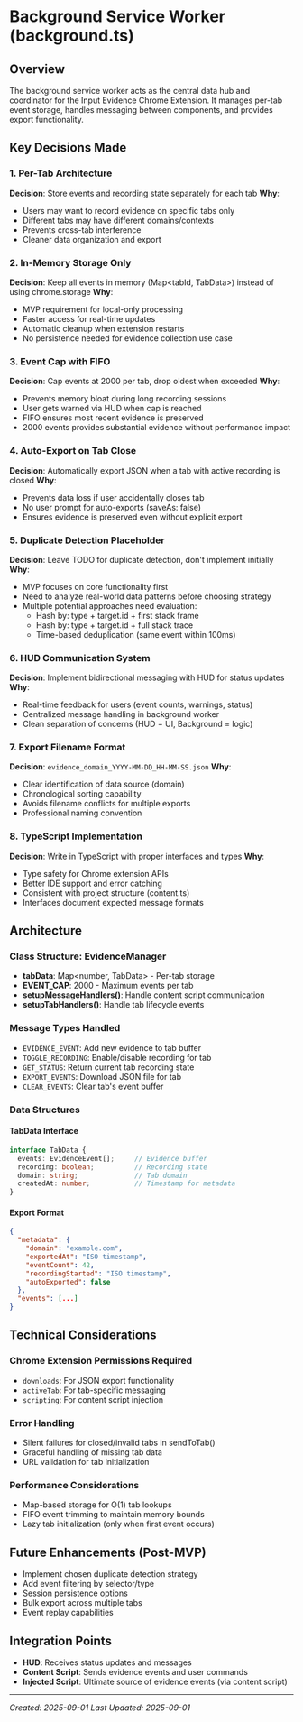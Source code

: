 # Background Service Worker (background.ts)

## Overview
The background service worker acts as the central data hub and coordinator for the Input Evidence Chrome Extension. It manages per-tab event storage, handles messaging between components, and provides export functionality.

## Key Decisions Made

### 1. Per-Tab Architecture
**Decision**: Store events and recording state separately for each tab
**Why**: 
- Users may want to record evidence on specific tabs only
- Different tabs may have different domains/contexts
- Prevents cross-tab interference
- Cleaner data organization and export

### 2. In-Memory Storage Only
**Decision**: Keep all events in memory (Map<tabId, TabData>) instead of using chrome.storage
**Why**:
- MVP requirement for local-only processing  
- Faster access for real-time updates
- Automatic cleanup when extension restarts
- No persistence needed for evidence collection use case

### 3. Event Cap with FIFO
**Decision**: Cap events at 2000 per tab, drop oldest when exceeded
**Why**:
- Prevents memory bloat during long recording sessions
- User gets warned via HUD when cap is reached
- FIFO ensures most recent evidence is preserved
- 2000 events provides substantial evidence without performance impact

### 4. Auto-Export on Tab Close
**Decision**: Automatically export JSON when a tab with active recording is closed
**Why**:
- Prevents data loss if user accidentally closes tab
- No user prompt for auto-exports (saveAs: false)
- Ensures evidence is preserved even without explicit export

### 5. Duplicate Detection Placeholder
**Decision**: Leave TODO for duplicate detection, don't implement initially
**Why**:
- MVP focuses on core functionality first
- Need to analyze real-world data patterns before choosing strategy
- Multiple potential approaches need evaluation:
  - Hash by: type + target.id + first stack frame
  - Hash by: type + target.id + full stack trace  
  - Time-based deduplication (same event within 100ms)

### 6. HUD Communication System
**Decision**: Implement bidirectional messaging with HUD for status updates
**Why**:
- Real-time feedback for users (event counts, warnings, status)
- Centralized message handling in background worker
- Clean separation of concerns (HUD = UI, Background = logic)

### 7. Export Filename Format
**Decision**: `evidence_domain_YYYY-MM-DD_HH-MM-SS.json`
**Why**:
- Clear identification of data source (domain)
- Chronological sorting capability
- Avoids filename conflicts for multiple exports
- Professional naming convention

### 8. TypeScript Implementation
**Decision**: Write in TypeScript with proper interfaces and types
**Why**:
- Type safety for Chrome extension APIs
- Better IDE support and error catching
- Consistent with project structure (content.ts)
- Interfaces document expected message formats

## Architecture

### Class Structure: EvidenceManager
- **tabData**: Map<number, TabData> - Per-tab storage
- **EVENT_CAP**: 2000 - Maximum events per tab
- **setupMessageHandlers()**: Handle content script communication
- **setupTabHandlers()**: Handle tab lifecycle events

### Message Types Handled
- `EVIDENCE_EVENT`: Add new evidence to tab buffer
- `TOGGLE_RECORDING`: Enable/disable recording for tab  
- `GET_STATUS`: Return current tab recording state
- `EXPORT_EVENTS`: Download JSON file for tab
- `CLEAR_EVENTS`: Clear tab's event buffer

### Data Structures

#### TabData Interface
```typescript
interface TabData {
  events: EvidenceEvent[];     // Evidence buffer
  recording: boolean;          // Recording state
  domain: string;              // Tab domain
  createdAt: number;           // Timestamp for metadata
}
```

#### Export Format
```json
{
  "metadata": {
    "domain": "example.com",
    "exportedAt": "ISO timestamp",
    "eventCount": 42,
    "recordingStarted": "ISO timestamp", 
    "autoExported": false
  },
  "events": [...]
}
```

## Technical Considerations

### Chrome Extension Permissions Required
- `downloads`: For JSON export functionality
- `activeTab`: For tab-specific messaging
- `scripting`: For content script injection

### Error Handling
- Silent failures for closed/invalid tabs in sendToTab()
- Graceful handling of missing tab data
- URL validation for tab initialization

### Performance Considerations  
- Map-based storage for O(1) tab lookups
- FIFO event trimming to maintain memory bounds
- Lazy tab initialization (only when first event occurs)

## Future Enhancements (Post-MVP)
- Implement chosen duplicate detection strategy
- Add event filtering by selector/type
- Session persistence options
- Bulk export across multiple tabs
- Event replay capabilities

## Integration Points
- **HUD**: Receives status updates and messages
- **Content Script**: Sends evidence events and user commands  
- **Injected Script**: Ultimate source of evidence events (via content script)

---
*Created: 2025-09-01*
*Last Updated: 2025-09-01*